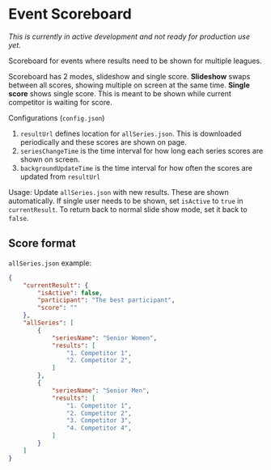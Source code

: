 # Event Scoreboard

*This is currently in active development and not ready for production use yet.*

Scoreboard for events where results need to be shown for multiple leagues.

Scoreboard has 2 modes, slideshow and single score. **Slideshow** swaps
between all scores, showing multiple on screen at the same time.
**Single score** shows single score. This is meant to be shown while current
competitor is waiting for score.

Configurations (`config.json`)

1. `resultUrl` defines location for `allSeries.json`. This is downloaded periodically and
these scores are shown on page.
1. `seriesChangeTime` is the time interval for how long each series scores are
shown on screen.
1. `backgroundUpdateTime` is the time interval for how often the scores are
updated from `resultUrl`

Usage: Update `allSeries.json` with new results. These are shown automatically.
If single user needs to be shown, set `isActive` to `true` in `currentResult`.
To return back to normal slide show mode, set it back to `false`.


## Score format

`allSeries.json` example:

```json
{
    "currentResult": {
        "isActive": false,
        "participant": "The best participant",
        "score": ""
    },
    "allSeries": [
        {
            "seriesName": "Senior Women",
            "results": [
                "1. Competitor 1",
                "2. Competitor 2",
            ]
        },
        {
            "seriesName": "Senior Men",
            "results": [
                "1. Competitor 1",
                "2. Competitor 2",
                "3. Competitor 3",
                "4. Competitor 4",
            ]
        }
    ]
}

```

